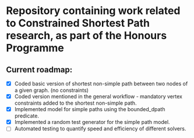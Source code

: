 # Repository containing work related to Constrained Shortest Path research, as part of the Honours Programme 

## Current roadmap:

- [x] Coded basic version of shortest non-simple path between two nodes of a given graph. (no constraints)
- [x] Coded version mentioned in the general workflow - mandatory vertex constraints added to the shortest non-simple path.
- [x] Implemented model for simple paths using the bounded_dpath predicate.
- [X] Implemented a random test generator for the simple path model. 
- [ ] Automated testing to quantify speed and efficiency of different solvers.